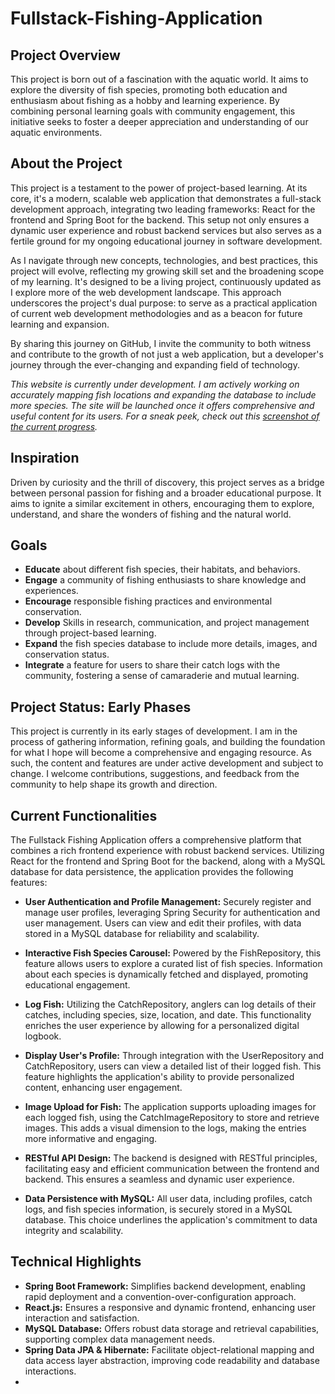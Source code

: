 # Fullstack-Fishing-Application

## Project Overview

This project is born out of a fascination with the aquatic world. It aims to explore the diversity of fish species, promoting both education and enthusiasm about fishing as a hobby and learning experience. By combining personal learning goals with community engagement, this initiative seeks to foster a deeper appreciation and understanding of our aquatic environments.


## About the Project

This project is a testament to the power of project-based learning. At its core, it's a modern, scalable web application that demonstrates a full-stack development approach, integrating two leading frameworks: React for the frontend and Spring Boot for the backend. This setup not only ensures a dynamic user experience and robust backend services but also serves as a fertile ground for my ongoing educational journey in software development.

As I navigate through new concepts, technologies, and best practices, this project will evolve, reflecting my growing skill set and the broadening scope of my learning. It's designed to be a living project, continuously updated as I explore more of the web development landscape. This approach underscores the project's dual purpose: to serve as a practical application of current web development methodologies and as a beacon for future learning and expansion.

By sharing this journey on GitHub, I invite the community to both witness and contribute to the growth of not just a web application, but a developer's journey through the ever-changing and expanding field of technology.


*This website is currently under development. I am actively working on accurately mapping fish locations and expanding the database to include more species. The site will be launched once it offers comprehensive and useful content for its users.  For a sneak peek, check out this [screenshot of the current progress]([URL_HERE](https://github.com/ThomasVan2/Fullstack-Fishing-Application/blob/master/SCREENSHOTS.md)).*

## Inspiration

Driven by curiosity and the thrill of discovery, this project serves as a bridge between personal passion for fishing and a broader educational purpose. It aims to ignite a similar excitement in others, encouraging them to explore, understand, and share the wonders of fishing and the natural world.

## Goals

- __Educate__ about different fish species, their habitats, and behaviors.
- __Engage__ a community of fishing enthusiasts to share knowledge and experiences.
- __Encourage__ responsible fishing practices and environmental conservation.
- __Develop__ Skills in research, communication, and project management through project-based learning.
- __Expand__ the fish species database to include more details, images, and conservation status.
- __Integrate__ a feature for users to share their catch logs with the community, fostering a sense of camaraderie and mutual learning.


## Project Status: Early Phases

This project is currently in its early stages of development. I am in the process of gathering information, refining goals, and building the foundation for what I hope will become a comprehensive and engaging resource. As such, the content and features are under active development and subject to change. I welcome contributions, suggestions, and feedback from the community to help shape its growth and direction.

## Current Functionalities

The Fullstack Fishing Application offers a comprehensive platform that combines a rich frontend experience with robust backend services. Utilizing React for the frontend and Spring Boot for the backend, along with a MySQL database for data persistence, the application provides the following features:

- __User Authentication and Profile Management:__ Securely register and manage user profiles, leveraging Spring Security for authentication and user management. Users can view and edit their profiles, with data stored in a MySQL database for reliability and scalability.

- __Interactive Fish Species Carousel:__ Powered by the FishRepository, this feature allows users to explore a curated list of fish species. Information about each species is dynamically fetched and displayed, promoting educational engagement.

- __Log Fish:__ Utilizing the CatchRepository, anglers can log details of their catches, including species, size, location, and date. This functionality enriches the user experience by allowing for a personalized digital logbook.

- __Display User's Profile:__ Through integration with the UserRepository and CatchRepository, users can view a detailed list of their logged fish. This feature highlights the application's ability to provide personalized content, enhancing user engagement.

- __Image Upload for Fish:__ The application supports uploading images for each logged fish, using the CatchImageRepository to store and retrieve images. This adds a visual dimension to the logs, making the entries more informative and engaging.

- __RESTful API Design:__ The backend is designed with RESTful principles, facilitating easy and efficient communication between the frontend and backend. This ensures a seamless and dynamic user experience.

- __Data Persistence with MySQL:__ All user data, including profiles, catch logs, and fish species information, is securely stored in a MySQL database. This choice underlines the application's commitment to data integrity and scalability.

## Technical Highlights

- __Spring Boot Framework:__ Simplifies backend development, enabling rapid deployment and a convention-over-configuration approach.
- __React.js:__ Ensures a responsive and dynamic frontend, enhancing user interaction and satisfaction.
- __MySQL Database:__ Offers robust data storage and retrieval capabilities, supporting complex data management needs.
- __Spring Data JPA & Hibernate:__ Facilitate object-relational mapping and data access layer abstraction, improving code readability and database interactions.
- 

